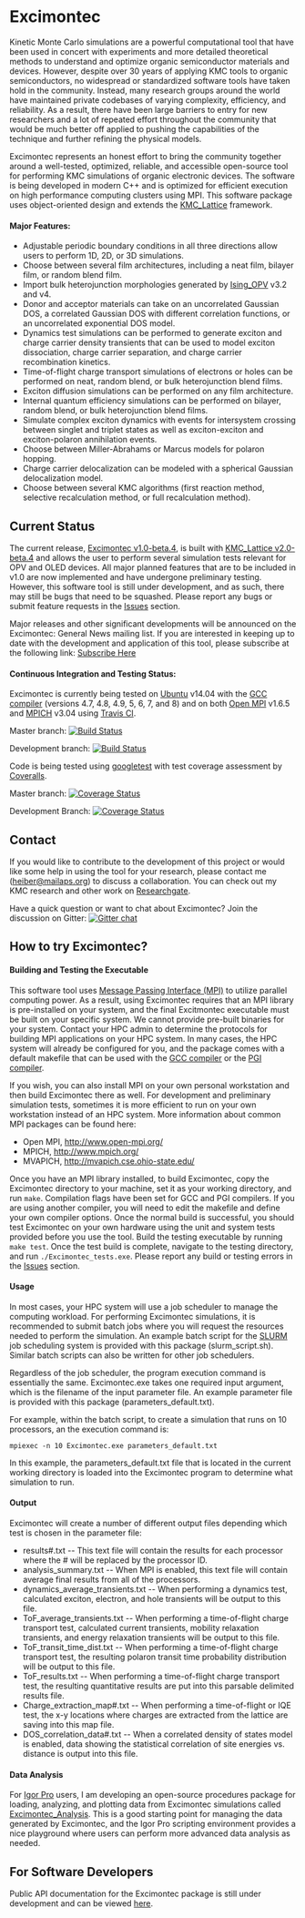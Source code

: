 # Excimontec

Kinetic Monte Carlo simulations are a powerful computational tool that have been used in concert with experiments and more detailed theoretical methods to understand and optimize organic semiconductor materials and devices. 
However, despite over 30 years of applying KMC tools to organic semiconductors, no widespread or standardized software tools have taken hold in the community. 
Instead, many research groups around the world have maintained private codebases of varying complexity, efficiency, and reliability. 
As a result, there have been large barriers to entry for new researchers and a lot of repeated effort throughout the community that would be much better off applied to pushing the capabilities of the technique and further refining the physical models. 

Excimontec represents an honest effort to bring the community together around a well-tested, optimized, reliable, and accessible open-source tool for performing KMC simulations of organic electronic devices. The software is being developed in modern C++ and is optimized for efficient execution on high performance computing clusters using MPI. 
This software package uses object-oriented design and extends the [KMC_Lattice](https://github.com/MikeHeiber/KMC_Lattice) framework. 

#### Major Features:
- Adjustable periodic boundary conditions in all three directions allow users to perform 1D, 2D, or 3D simulations.
- Choose between several film architectures, including a neat film, bilayer film, or random blend film.
- Import bulk heterojunction morphologies generated by [Ising_OPV](https://github.com/MikeHeiber/Ising_OPV) v3.2 and v4.
- Donor and acceptor materials can take on an uncorrelated Gaussian DOS, a correlated Gaussian DOS with different correlation functions, or an uncorrelated exponential DOS model.
- Dynamics test simulations can be performed to generate exciton and charge carrier density transients that can be used to model exciton dissociation, charge carrier separation, and charge carrier recombination kinetics.
- Time-of-flight charge transport simulations of electrons or holes can be performed on neat, random blend, or bulk heterojunction blend films.
- Exciton diffusion simulations can be performed on any film architecture.
- Internal quantum efficiency simulations can be performed on bilayer, random blend, or bulk heterojunction blend films.
- Simulate complex exciton dynamics with events for intersystem crossing between singlet and triplet states as well as exciton-exciton and exciton-polaron annihilation events.
- Choose between Miller-Abrahams or Marcus models for polaron hopping.
- Charge carrier delocalization can be modeled with a spherical Gaussian delocalization model.
- Choose between several KMC algorithms (first reaction method, selective recalculation method, or full recalculation method).

## Current Status

The current release, [Excimontec v1.0-beta.4](https://github.com/MikeHeiber/Excimontec/releases/tag/v1.0-beta.4), is built with [KMC_Lattice v2.0-beta.4](https://github.com/MikeHeiber/KMC_Lattice/releases/tag/v2.0-beta.4) and allows the user to perform several simulation tests relevant for OPV and OLED devices. 
All major planned features that are to be included in v1.0 are now implemented and have undergone preliminary testing. 
However, this software tool is still under development, and as such, there may still be bugs that need to be squashed. 
Please report any bugs or submit feature requests in the [Issues](https://github.com/MikeHeiber/Excimontec/issues) section. 

Major releases and other significant developments will be announced on the Excimontec: General News mailing list. If you are interested in keeping up to date with the development and application of this tool, please subscribe at the following link:
[Subscribe Here](http://eepurl.com/dis9AT)

#### Continuous Integration and Testing Status:

Excimontec is currently being tested on [Ubuntu](https://www.ubuntu.com/) v14.04 with the [GCC compiler](https://gcc.gnu.org/) (versions 4.7, 4.8, 4.9, 5, 6, 7, and 8) and on both [Open MPI](http://www.open-mpi.org/) v1.6.5 and [MPICH](http://www.mpich.org/) v3.04 using [Travis CI](https://travis-ci.com/).

Master branch: [![Build Status](https://travis-ci.org/MikeHeiber/Excimontec.svg?branch=master)](https://travis-ci.org/MikeHeiber/Excimontec)

Development branch: [![Build Status](https://travis-ci.org/MikeHeiber/Excimontec.svg?branch=development)](https://travis-ci.org/MikeHeiber/Excimontec)

Code is being tested using [googletest](https://github.com/google/googletest) with test coverage assessment by [Coveralls](https://coveralls.io/).

Master branch: [![Coverage Status](https://coveralls.io/repos/github/MikeHeiber/Excimontec/badge.svg?branch=master)](https://coveralls.io/github/MikeHeiber/Excimontec?branch=master)

Development Branch: [![Coverage Status](https://coveralls.io/repos/github/MikeHeiber/Excimontec/badge.svg?branch=development)](https://coveralls.io/github/MikeHeiber/Excimontec?branch=development)

## Contact

If you would like to contribute to the development of this project or would like some help in using the tool for your research, please contact me (heiber@mailaps.org) to discuss a collaboration. 
You can check out my KMC research and other work on [Researchgate](https://www.researchgate.net/profile/Michael_Heiber).

Have a quick question or want to chat about Excimontec?  Join the discussion on Gitter: [![Gitter chat](https://badges.gitter.im/Excimontec.png)](https://gitter.im/Excimontec)

## How to try Excimontec?

#### Building and Testing the Executable

This software tool uses [Message Passing Interface (MPI)](https://computing.llnl.gov/tutorials/mpi/) to utilize parallel computing power. 
As a result, using Excimontec requires that an MPI library is pre-installed on your system, and the final Excitmontec executable must be built on your specific system. 
We cannot provide pre-built binaries for your system. 
Contact your HPC admin to determine the protocols for building MPI applications on your HPC system. 
In many cases, the HPC system will already be configured for you, and the package comes with a default makefile that can be used with the [GCC compiler](https://gcc.gnu.org/) or the [PGI compiler](https://www.pgroup.com/). 

If you wish, you can also install MPI on your own personal workstation and then build Excimontec there as well. For development and preliminary simulation tests, sometimes it is more efficient to run on your own workstation instead of an HPC system. More information about common MPI packages can be found here:
- Open MPI, http://www.open-mpi.org/
- MPICH, http://www.mpich.org/
- MVAPICH, http://mvapich.cse.ohio-state.edu/

Once you have an MPI library installed, to build Excimontec, copy the Excimontec directory to your machine, set it as your working directory, and run `make`. 
Compilation flags have been set for GCC and PGI compilers.  If you are using another compiler, you will need to edit the makefile and define your own compiler options.
Once the normal build is successful, you should test Excimontec on your own hardware using the unit and system tests provided before you use the tool. 
Build the testing executable by running `make test`. 
Once the test build is complete, navigate to the testing directory, and run `./Excimontec_tests.exe`.
Please report any build or testing errors in the [Issues](https://github.com/MikeHeiber/Excimontec/issues) section. 

#### Usage

In most cases, your HPC system will use a job scheduler to manage the computing workload. 
For performing Excimontec simulations, it is recommended to submit batch jobs where you will request the resources needed to perform the simulation. 
An example batch script for the [SLURM](https://slurm.schedmd.com/) job scheduling system is provided with this package (slurm_script.sh). 
Similar batch scripts can also be written for other job schedulers.

Regardless of the job scheduler, the program execution command is essentially the same. 
Excimontec.exe takes one required input argument, which is the filename of the input parameter file. 
An example parameter file is provided with this package (parameters_default.txt).

For example, within the batch script, to create a simulation that runs on 10 processors, an the execution command is:

```mpiexec -n 10 Excimontec.exe parameters_default.txt```

In this example, the parameters_default.txt file that is located in the current working directory is loaded into the Excimontec program to determine what simulation to run.

#### Output

Excimontec will create a number of different output files depending which test is chosen in the parameter file:
- results#.txt -- This text file will contain the results for each processor where the # will be replaced by the processor ID.
- analysis_summary.txt -- When MPI is enabled, this text file will contain average final results from all of the processors.
- dynamics_average_transients.txt -- When performing a dynamics test, calculated exciton, electron, and hole transients will be output to this file.
- ToF_average_transients.txt -- When performing a time-of-flight charge transport test, calculated current transients, mobility relaxation transients, and energy relaxation transients will be output to this file.
- ToF_transit_time_dist.txt -- When performing a time-of-flight charge transport test, the resulting polaron transit time probability distribution will be output to this file.
- ToF_results.txt -- When performing a time-of-flight charge transport test, the resulting quantitative results are put into this parsable delimited results file.
- Charge_extraction_map#.txt -- When performing a time-of-flight or IQE test, the x-y locations where charges are extracted from the lattice are saving into this map file.
- DOS_correlation_data#.txt -- When a correlated density of states model is enabled, data showing the statistical correlation of site energies vs. distance is output into this file.

#### Data Analysis

For [Igor Pro](https://www.wavemetrics.com/) users, I am developing an open-source procedures package for loading, analyzing, and plotting data from Excimontec simulations called [Excimontec_Analysis](https://github.com/MikeHeiber/Excimontec_Analysis). 
This is a good starting point for managing the data generated by Excimontec, and the Igor Pro scripting environment provides a nice playground where users can perform more advanced data analysis as needed.

## For Software Developers

Public API documentation for the Excimontec package is still under development and can be viewed [here](https://mikeheiber.github.io/Excimontec/).
